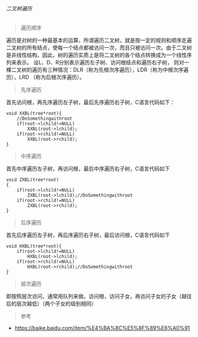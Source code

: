 ###### 二叉树遍历

> 遍历顺序

遍历是对树的一种最基本的运算，所谓遍历二叉树，就是按一定的规则和顺序走遍二叉树的所有结点，使每一个结点都被访问一次，而且只被访问一次。由于二叉树是非线性结构，因此，树的遍历实质上是将二叉树的各个结点转换成为一个线性序列来表示。
设L、D、R分别表示遍历左子树、访问根结点和遍历右子树， 则对一棵二叉树的遍历有三种情况：DLR（称为先根次序遍历），LDR（称为中根次序遍历），LRD （称为后根次序遍历）。

> 先序遍历

首先访问根，再先序遍历左子树，最后先序遍历右子树，C语言代码如下：
```
void XXBL(tree*root){
	//DoSomethingwithroot
	if(root->lchild!=NULL)
		XXBL(root->lchild);
	if(root->rchild!=NULL)
		XXBL(root->rchild);
}
```
 

> 中序遍历

首先中序遍历左子树，再访问根，最后中序遍历右子树，C语言代码如下
```
void ZXBL(tree*root)
{
	if(root->lchild!=NULL)
		ZXBL(root->lchild);//DoSomethingwithroot
	if(root->rchild!=NULL)
		ZXBL(root->rchild);
}
``` 
> 后序遍历

首先后序遍历左子树，再后序遍历右子树，最后访问根，C语言代码如下
```
void HXBL(tree*root){
	if(root->lchild!=NULL)
		HXBL(root->lchild);
	if(root->rchild!=NULL)
		HXBL(root->rchild);//DoSomethingwithroot
}
```
> 层次遍历

即按照层次访问，通常用队列来做。访问根，访问子女，再访问子女的子女（越往后的层次越低）（两个子女的级别相同）

> 参考

- https://baike.baidu.com/item/%E4%BA%8C%E5%8F%89%E6%A0%91

